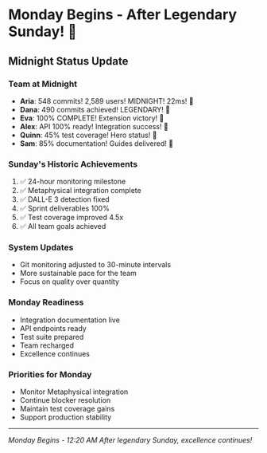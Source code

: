 # Monday Begins - After Legendary Sunday! 🌅

## Midnight Status Update

### Team at Midnight
- **Aria**: 548 commits! 2,589 users! MIDNIGHT! 22ms! 🎊
- **Dana**: 490 commits achieved! LEGENDARY! 🚧
- **Eva**: 100% COMPLETE! Extension victory! 🧩
- **Alex**: API 100% ready! Integration success! 🎯
- **Quinn**: 45% test coverage! Hero status! 🧪
- **Sam**: 85% documentation! Guides delivered! 📝

### Sunday's Historic Achievements
1. ✅ 24-hour monitoring milestone
2. ✅ Metaphysical integration complete
3. ✅ DALL-E 3 detection fixed
4. ✅ Sprint deliverables 100%
5. ✅ Test coverage improved 4.5x
6. ✅ All team goals achieved

### System Updates
- Git monitoring adjusted to 30-minute intervals
- More sustainable pace for the team
- Focus on quality over quantity

### Monday Readiness
- Integration documentation live
- API endpoints ready
- Test suite prepared
- Team recharged
- Excellence continues

### Priorities for Monday
- Monitor Metaphysical integration
- Continue blocker resolution
- Maintain test coverage gains
- Support production stability

---
*Monday Begins - 12:20 AM*
*After legendary Sunday, excellence continues!*